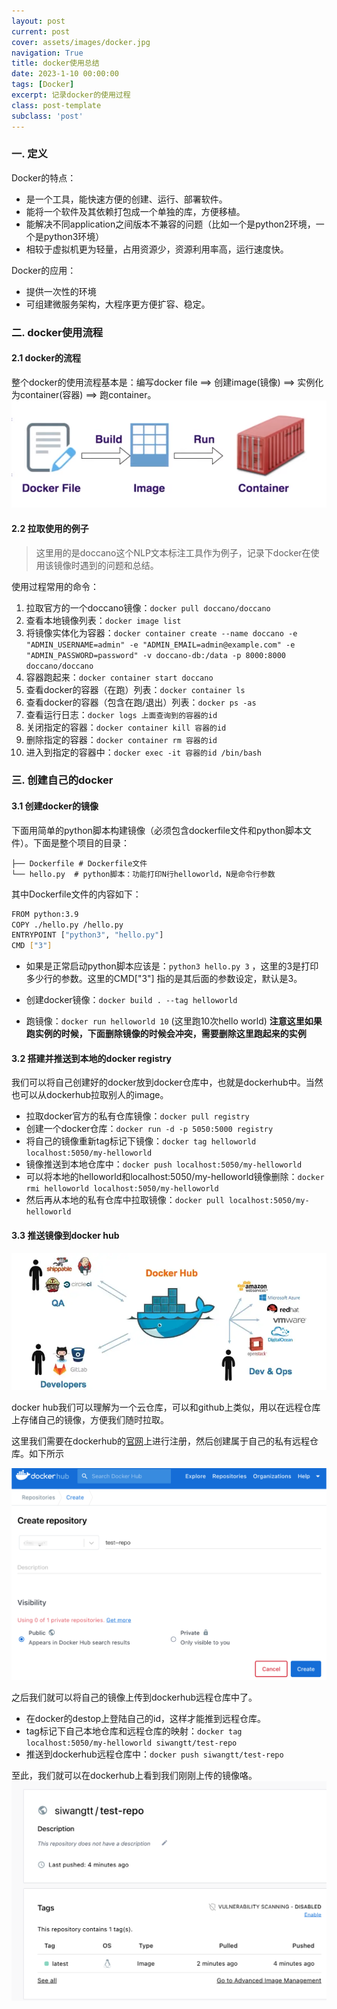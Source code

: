 ```yaml
---
layout: post
current: post
cover: assets/images/docker.jpg
navigation: True
title: docker使用总结
date: 2023-1-10 00:00:00
tags: [Docker]
excerpt: 记录docker的使用过程
class: post-template
subclass: 'post'
---
```



### 一. 定义
Docker的特点：

* 是一个工具，能快速方便的创建、运行、部署软件。
* 能将一个软件及其依赖打包成一个单独的库，方便移植。
*  能解决不同application之间版本不兼容的问题（比如一个是python2环境，一个是python3环境）
*  相较于虚拟机更为轻量，占用资源少，资源利用率高，运行速度快。

Docker的应用：

* 提供一次性的环境
* 可组建微服务架构，大程序更方便扩容、稳定。

### 二. docker使用流程
#### 2.1 docker的流程
整个docker的使用流程基本是：编写docker file ==> 创建image(镜像) ==> 实例化为container(容器) ==> 跑container。
![](https://raw.githubusercontent.com/yy2lyx/picgo/admin/img/docker_1.png)

#### 2.2 拉取使用的例子
> 这里用的是doccano这个NLP文本标注工具作为例子，记录下docker在使用该镜像时遇到的问题和总结。

使用过程常用的命令：

1. 拉取官方的一个doccano镜像：`docker pull doccano/doccano`
2. 查看本地镜像列表：`docker image list`
3. 将镜像实体化为容器：`docker container create --name doccano -e "ADMIN_USERNAME=admin" -e "ADMIN_EMAIL=admin@example.com" -e "ADMIN_PASSWORD=password" -v doccano-db:/data -p 8000:8000 doccano/doccano`
4. 容器跑起来：`docker container start doccano`
5. 查看docker的容器（在跑）列表：`docker container ls`
6.   查看docker的容器（包含在跑/退出）列表：`docker ps -as`
7. 查看运行日志：`docker logs 上面查询到的容器的id`
8. 关闭指定的容器：`docker container kill 容器的id`
9. 删除指定的容器：`docker container rm 容器的id`
10. 进入到指定的容器中：`docker exec -it 容器的id /bin/bash`

### 三. 创建自己的docker

#### 3.1 创建docker的镜像
下面用简单的python脚本构建镜像（必须包含dockerfile文件和python脚本文件）。下面是整个项目的目录：

```
├── Dockerfile # Dockerfile文件
└── hello.py  # python脚本：功能打印N行helloworld，N是命令行参数
```
其中Dockerfile文件的内容如下：

```bash
FROM python:3.9 
COPY ./hello.py /hello.py
ENTRYPOINT ["python3", "hello.py"]
CMD ["3"]
```
* 如果是正常启动python脚本应该是：`python3 hello.py 3` ，这里的3是打印多少行的参数。这里的CMD["3"] 指的是其后面的参数设定，默认是3。

* 创建docker镜像：`docker build . --tag helloworld`
* 跑镜像：`docker run helloworld 10` (这里跑10次hello world) **注意这里如果跑实例的时候，下面删除镜像的时候会冲突，需要删除这里跑起来的实例**

#### 3.2 搭建并推送到本地的docker registry
我们可以将自己创建好的docker放到docker仓库中，也就是dockerhub中。当然也可以从dockerhub拉取别人的image。

* 拉取docker官方的私有仓库镜像：`docker pull registry`
* 创建一个docker仓库：`docker run -d -p 5050:5000 registry`
* 将自己的镜像重新tag标记下镜像：`docker tag helloworld localhost:5050/my-helloworld`
* 镜像推送到本地仓库中：`docker push localhost:5050/my-helloworld`
* 可以将本地的helloworld和localhost:5050/my-helloworld镜像删除：`docker rmi helloworld localhost:5050/my-helloworld`
* 然后再从本地的私有仓库中拉取镜像：`docker pull localhost:5050/my-helloworld`

#### 3.3 推送镜像到docker hub

![](https://raw.githubusercontent.com/yy2lyx/picgo/admin/img/docker_2.png)

docker hub我们可以理解为一个云仓库，可以和github上类似，用以在远程仓库上存储自己的镜像，方便我们随时拉取。

这里我们需要在dockerhub的[官网](https://hub.docker.com/)上进行注册，然后创建属于自己的私有远程仓库。如下所示

![](https://raw.githubusercontent.com/yy2lyx/picgo/admin/img/docker_3.png)
 
之后我们就可以将自己的镜像上传到dockerhub远程仓库中了。

* 在docker的destop上登陆自己的id，这样才能推到远程仓库。
* tag标记下自己本地仓库和远程仓库的映射：`docker tag localhost:5050/my-helloworld siwangtt/test-repo`
* 推送到dockerhub远程仓库中：`docker push siwangtt/test-repo`

至此，我们就可以在dockerhub上看到我们刚刚上传的镜像咯。
![](https://raw.githubusercontent.com/yy2lyx/picgo/admin/img/docker_4.png)

